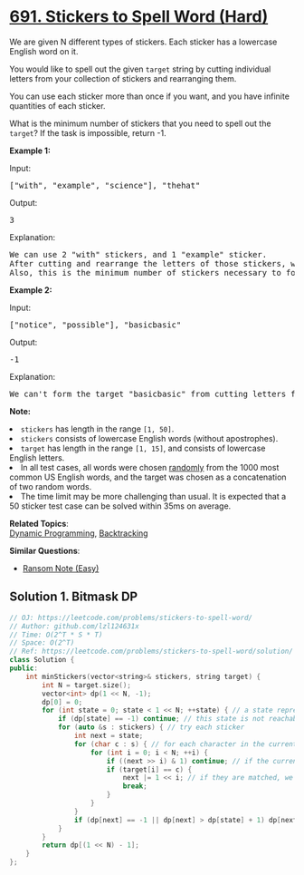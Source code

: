 # [691. Stickers to Spell Word (Hard)](https://leetcode.com/problems/stickers-to-spell-word/)

<p>
We are given N different types of stickers.  Each sticker has a lowercase English word on it.
</p><p>
You would like to spell out the given <code>target</code> string by cutting individual letters from your collection of stickers and rearranging them.
</p><p>
You can use each sticker more than once if you want, and you have infinite quantities of each sticker.
</p><p>
What is the minimum number of stickers that you need to spell out the <code>target</code>?  If the task is impossible, return -1.
</p>

<p><b>Example 1:</b></p>
<p>Input:</p><pre>["with", "example", "science"], "thehat"
</pre><p></p>

<p>Output:</p><pre>3
</pre><p></p>

<p>Explanation:</p><pre>We can use 2 "with" stickers, and 1 "example" sticker.
After cutting and rearrange the letters of those stickers, we can form the target "thehat".
Also, this is the minimum number of stickers necessary to form the target string.
</pre><p></p>

<p><b>Example 2:</b></p>
<p>Input:</p><pre>["notice", "possible"], "basicbasic"
</pre><p></p>

<p>Output:</p><pre>-1
</pre><p></p>

<p>Explanation:</p><pre>We can't form the target "basicbasic" from cutting letters from the given stickers.
</pre><p></p>

<p><b>Note:</b>
</p><li><code>stickers</code> has length in the range <code>[1, 50]</code>.</li>
<li><code>stickers</code> consists of lowercase English words (without apostrophes).</li>
<li><code>target</code> has length in the range <code>[1, 15]</code>, and consists of lowercase English letters.</li>
<li>In all test cases, all words were chosen <u>randomly</u> from the 1000 most common US English words, and the target was chosen as a concatenation of two random words.</li>
<li>The time limit may be more challenging than usual.  It is expected that a 50 sticker test case can be solved within 35ms on average.</li>
<p></p>

**Related Topics**:  
[Dynamic Programming](https://leetcode.com/tag/dynamic-programming/), [Backtracking](https://leetcode.com/tag/backtracking/)

**Similar Questions**:
* [Ransom Note (Easy)](https://leetcode.com/problems/ransom-note/)

## Solution 1. Bitmask DP

```cpp
// OJ: https://leetcode.com/problems/stickers-to-spell-word/
// Author: github.com/lzl124631x
// Time: O(2^T * S * T)
// Space: O(2^T)
// Ref: https://leetcode.com/problems/stickers-to-spell-word/solution/
class Solution {
public:
    int minStickers(vector<string>& stickers, string target) {
        int N = target.size();
        vector<int> dp(1 << N, -1);
        dp[0] = 0;
        for (int state = 0; state < 1 << N; ++state) { // a state represents the target characters matched
            if (dp[state] == -1) continue; // this state is not reachable
            for (auto &s : stickers) { // try each sticker
                int next = state;
                for (char c : s) { // for each character in the current sticker
                    for (int i = 0; i < N; ++i) {
                        if ((next >> i) & 1) continue; // if the current target character set doesn't contain the target[i], skip
                        if (target[i] == c) {
                            next |= 1 << i; // if they are matched, we can update the next state reachable
                            break;
                        }
                    }
                }
                if (dp[next] == -1 || dp[next] > dp[state] + 1) dp[next] = dp[state] + 1;
            }
        }
        return dp[(1 << N) - 1];
    }
};
```